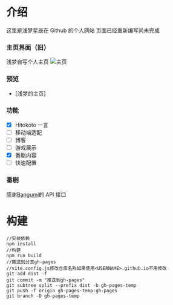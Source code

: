 # 介绍

这里是浅梦星辰在 Github 的个人网站
页面已经重新编写尚未完成

### 主页界面（旧）

浅梦自写个人主页
![主页](/screenshots/1.png)

### 预览

- [浅梦的主页]

### 功能

- [x] Hitokoto 一言
- [ ] 移动端适配
- [ ] 博客
- [ ] 游戏展示
- [x] 番剧内容
- [ ] 快速配置

### 番剧

感谢[Bangumi](https://github.com/bangumi/api)的 API 接口

# 构建



```bush
//安装依赖
npm install
//构建
npm run build
//推送到分支gh-pages
//vite.config.js修改仓库名称如果使用<USERNAME>.github.io不用修改
git add dist -f
git commit -m "推送到gh-pages"
git subtree split --prefix dist -b gh-pages-temp
git push -f origin gh-pages-temp:gh-pages
git branch -D gh-pages-temp
```
